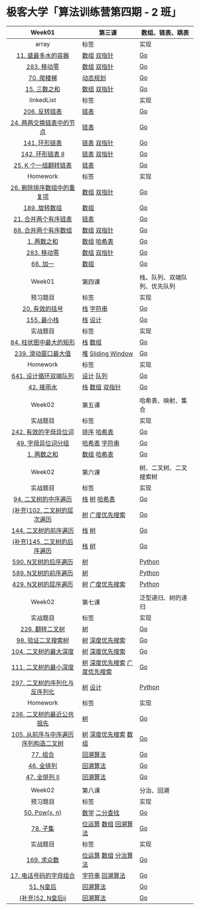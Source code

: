 # 极客大学「算法训练营第四期 - 2 班」

| Week01 | 第三课 | 数组、链表、跳表 |
| :---: | --- | --- |
|array|标签 |实现
|[11. 盛最多水的容器](https://leetcode-cn.com/problems/container-with-most-water/)| [数组](https://leetcode-cn.com/tag/array/) [双指针](https://leetcode-cn.com/tag/two-pointers/) | [Go](https://github.com/custergo/study_algo/blob/master/6.algorithm004-02/week01/array/leetcode11.go)
|[283. 移动零](https://leetcode-cn.com/problems/move-zeroes/) | [数组](https://leetcode-cn.com/tag/array/) [双指针](https://leetcode-cn.com/tag/two-pointers/) | [Go](https://github.com/custergo/study_algo/blob/master/6.algorithm004-02/week01/array/leetcode283.go)
|[70. 爬楼梯](https://leetcode-cn.com/problems/climbing-stairs/) | [动态规划](https://leetcode-cn.com/tag/dynamic-programming/)| [Go](https://github.com/custergo/study_algo/blob/master/6.algorithm004-02/week01/array/leetcode70.go)
|[15. 三数之和](https://leetcode-cn.com/problems/3sum/) | [数组](https://leetcode-cn.com/tag/array/) [双指针](https://leetcode-cn.com/tag/two-pointers/)| [Go](https://github.com/custergo/study_algo/blob/master/6.algorithm004-02/week01/array/leetcode15.go)
|linkedList|标签 |实现
|[206. 反转链表](https://leetcode-cn.com/problems/reverse-linked-list/)| [链表](https://leetcode-cn.com/tag/linked-list/)|[Go](https://github.com/custergo/study_algo/blob/master/6.algorithm004-02/week01/linkedlist/leetcode206.go)
|[24. 两两交换链表中的节点](https://leetcode-cn.com/problems/swap-nodes-in-pairs/)| [链表](https://leetcode-cn.com/tag/linked-list/)|[Go](https://github.com/custergo/study_algo/blob/master/6.algorithm004-02/week01/linkedlist/leetcode24.go)
|[141. 环形链表](https://leetcode-cn.com/problems/linked-list-cycle/)| [链表](https://leetcode-cn.com/tag/linked-list/) [双指针](https://leetcode-cn.com/tag/two-pointers/)|[Go](https://github.com/custergo/study_algo/blob/master/6.algorithm004-02/week01/linkedlist/leetcode141.go)
|[142. 环形链表 II](https://leetcode-cn.com/problems/linked-list-cycle-ii/)| [链表](https://leetcode-cn.com/tag/linked-list/) [双指针](https://leetcode-cn.com/tag/two-pointers/)|[Go](https://github.com/custergo/study_algo/blob/master/6.algorithm004-02/week01/linkedlist/leetcode142.go)
|[25. K 个一组翻转链表](https://leetcode-cn.com/problems/reverse-nodes-in-k-group/)| [链表](https://leetcode-cn.com/tag/linked-list/)|[Go](https://github.com/custergo/study_algo/blob/master/6.algorithm004-02/week01/linkedlist/leetcode25.go)
|Homework|标签 |实现
|[26. 删除排序数组中的重复项](https://leetcode-cn.com/problems/remove-duplicates-from-sorted-array/)| [数组](https://leetcode-cn.com/tag/array/) [双指针](https://leetcode-cn.com/tag/two-pointers/) | [Go](https://github.com/custergo/study_algo/blob/master/6.algorithm004-02/week01/03homework/LeetCode_26_052.go)
|[189. 旋转数组](https://leetcode-cn.com/problems/rotate-array/)| [数组](https://leetcode-cn.com/tag/array/)| [Go](https://github.com/custergo/study_algo/blob/master/6.algorithm004-02/week01/03homework/LeetCode_189_052.go)
|[21. 合并两个有序链表](https://leetcode-cn.com/problems/merge-two-sorted-lists/)| [链表](https://leetcode-cn.com/tag/linked-list/)|[Go](https://github.com/custergo/study_algo/blob/master/6.algorithm004-02/week01/03homework/LeetCode_21_052.go)
|[88. 合并两个有序数组](https://leetcode-cn.com/problems/merge-sorted-array/)| [数组](https://leetcode-cn.com/tag/array/) [双指针](https://leetcode-cn.com/tag/two-pointers/) | [Go](https://github.com/custergo/study_algo/blob/master/6.algorithm004-02/week01/03homework/LeetCode_88_052.go)
|[1. 两数之和](https://leetcode-cn.com/problems/two-sum/)| [数组](https://leetcode-cn.com/tag/array/) [哈希表](https://leetcode-cn.com/tag/hash-table/) | [Go](https://github.com/custergo/study_algo/blob/master/6.algorithm004-02/week01/03homework/LeetCode_1_052.go)
|[283. 移动零](https://leetcode-cn.com/problems/move-zeroes/) | [数组](https://leetcode-cn.com/tag/array/) [双指针](https://leetcode-cn.com/tag/two-pointers/) | [Go](https://github.com/custergo/study_algo/blob/master/6.algorithm004-02/week01/03homework/LeetCode_283_052.go)
|[66. 加一](https://leetcode-cn.com/problems/plus-one/)| [数组](https://leetcode-cn.com/tag/array/)| [Go](https://github.com/custergo/study_algo/blob/master/6.algorithm004-02/week01/03homework/leetcode66.go)
|  |  |  |
| Week01 | 第四课 | 栈、队列、双端队列、优先队列 |
|预习题目|标签 |实现
|[20. 有效的括号](https://leetcode-cn.com/problems/valid-parentheses/description/)| [栈](https://leetcode-cn.com/tag/stack/) [字符串](https://leetcode-cn.com/tag/string/) | [Go](https://github.com/custergo/study_algo/blob/master/6.algorithm004-02/week01/stack/leetcode20.go)
|[155. 最小栈](https://leetcode-cn.com/problems/min-stack/)| [栈](https://leetcode-cn.com/tag/stack/) [设计](https://leetcode-cn.com/tag/design/) | [Go](https://github.com/custergo/study_algo/blob/master/6.algorithm004-02/week01/stack/leetcode155.go)
|实战题目|标签 |实现
|[84. 柱状图中最大的矩形](https://leetcode-cn.com/problems/largest-rectangle-in-histogram/)| [栈](https://leetcode-cn.com/tag/stack/) [数组](https://leetcode-cn.com/tag/array/)| [Go](https://github.com/custergo/study_algo/blob/master/6.algorithm004-02/week01/stack/leetcode84.go)
|[239. 滑动窗口最大值](https://leetcode-cn.com/problems/sliding-window-maximum/)| [堆](https://leetcode-cn.com/tag/heap/) [Sliding Window](https://leetcode-cn.com/tag/sliding-window/) | [Go](https://github.com/custergo/study_algo/blob/master/6.algorithm004-02/week01/stack/leetcode239.go)
|Homework|标签 |实现
|[641. 设计循环双端队列](https://leetcode-cn.com/problems/design-circular-deque/?utm_source=LCUS&utm_medium=ip_redirect_q_uns&utm_campaign=transfer2china)| [设计](https://leetcode-cn.com/tag/design/) [队列](https://leetcode-cn.com/tag/queue/)| [Go](https://github.com/custergo/study_algo/blob/master/6.algorithm004-02/week01/04homework/Leetcode_641_052.go)
|[42. 接雨水](https://leetcode-cn.com/problems/trapping-rain-water/?utm_source=LCUS&utm_medium=ip_redirect_q_uns&utm_campaign=transfer2china)| [栈](https://leetcode-cn.com/tag/stack/) [数组](https://leetcode-cn.com/tag/array/) [双指针](https://leetcode-cn.com/tag/two-pointers/)| [Go](https://github.com/custergo/study_algo/blob/master/6.algorithm004-02/week01/04homework/LeetCode_42_052.go)
|  |  |  |
| Week02 | 第五课 | 哈希表、映射、集合 |
|实战题目|标签 |实现
| [242. 有效的字母异位词](https://leetcode-cn.com/problems/valid-anagram/description/) | [排序](https://leetcode-cn.com/tag/sort/) [哈希表](https://leetcode-cn.com/tag/hash-table/) | [Go](https://github.com/custergo/study_algo/blob/master/6.algorithm004-02/week02/05.Hash-Map-Set/leetcode-242.go) |
| [49. 字母异位词分组](https://leetcode-cn.com/problems/group-anagrams/) | [哈希表](https://leetcode-cn.com/tag/hash-table/) [字符串](https://leetcode-cn.com/tag/string/) | [Go](https://github.com/custergo/study_algo/blob/master/6.algorithm004-02/week02/05.Hash-Map-Set/leetcode-49.go) |
| [1. 两数之和](https://leetcode-cn.com/problems/two-sum/solution/)|  [数组](https://leetcode-cn.com/tag/array/) [哈希表](https://leetcode-cn.com/tag/hash-table/)  | [Go](https://github.com/custergo/study_algo/blob/master/6.algorithm004-02/week02/05.Hash-Map-Set/leetcode-1.go) |
|  |  |  |
| Week02 | 第六课 | 树、二叉树、二叉搜索树 |
|实战题目|标签 |实现
| [94. 二叉树的中序遍历](https://leetcode-cn.com/problems/binary-tree-inorder-traversal/)  | [栈](https://leetcode-cn.com/tag/stack/) [树](https://leetcode-cn.com/tag/tree/) [哈希表](https://leetcode-cn.com/tag/hash-table/)  | [Go](https://github.com/custergo/study_algo/blob/master/6.algorithm004-02/week02/06.Tree-BST/leetcode-94.go) |
| [(补充)102. 二叉树的层次遍历](https://leetcode-cn.com/problems/binary-tree-level-order-traversal) | [树](https://leetcode-cn.com/tag/tree/) [广度优先搜索](https://leetcode-cn.com/tag/breadth-first-search/) | [Go](https://github.com/custergo/study_algo/blob/master/6.algorithm004-02/week02/06.Tree-BST/leetcode-102.go) |
| [144. 二叉树的前序遍历](https://leetcode-cn.com/problems/binary-tree-preorder-traversal/) | [栈](https://leetcode-cn.com/tag/stack/) [树](https://leetcode-cn.com/tag/tree/)  | [Go](https://github.com/custergo/study_algo/blob/master/6.algorithm004-02/week02/06.Tree-BST/leetcode-144.go) |
| [(补充)145. 二叉树的后序遍历](https://leetcode-cn.com/problems/binary-tree-postorder-traversal/) | [栈](https://leetcode-cn.com/tag/stack/) [树](https://leetcode-cn.com/tag/tree/)  | [Go](https://github.com/custergo/study_algo/blob/master/6.algorithm004-02/week02/06.Tree-BST/leetcode-145.go)
| [590. N叉树的后序遍历](https://leetcode-cn.com/problems/n-ary-tree-postorder-traversal/) | [树](https://leetcode-cn.com/tag/tree/) | [Python](https://github.com/custergo/study_algo/blob/master/6.algorithm004-02/week02/06.Tree-BST/leetcode-590.py) |
| [589. N叉树的前序遍历](https://leetcode-cn.com/problems/n-ary-tree-preorder-traversal/) | [树](https://leetcode-cn.com/tag/tree/) | [Python](https://github.com/custergo/study_algo/blob/master/6.algorithm004-02/week02/06.Tree-BST/leetcode-589.py) |
| [429. N叉树的层序遍历]() | [树](https://leetcode-cn.com/tag/tree/) [广度优先搜索](https://leetcode-cn.com/tag/breadth-first-search/)  | [Python](https://github.com/custergo/study_algo/blob/master/6.algorithm004-02/week02/06.Tree-BST/leetcode-429.py) |
|  |  |  |
| Week02 | 第七课 | 泛型递归、树的递归 |
|实战题目|标签 |实现
| [226. 翻转二叉树](https://leetcode-cn.com/problems/invert-binary-tree/description/) | [树](https://leetcode-cn.com/tag/tree/) | [Go](https://github.com/custergo/study_algo/blob/master/6.algorithm004-02/week02/07.Recursive/leetcode-226.go) |
| [98. 验证二叉搜索树](https://leetcode-cn.com/problems/validate-binary-search-tree/) | [树](https://leetcode-cn.com/tag/tree/) [深度优先搜索](https://leetcode-cn.com/tag/depth-first-search/) | [Go](https://github.com/custergo/study_algo/blob/master/6.algorithm004-02/week02/07.Recursive/leetcode-98.go) |
| [104. 二叉树的最大深度](https://leetcode-cn.com/problems/maximum-depth-of-binary-tree/) | [树](https://leetcode-cn.com/tag/tree/) [深度优先搜索](https://leetcode-cn.com/tag/depth-first-search/) | [Go](https://github.com/custergo/study_algo/blob/master/6.algorithm004-02/week02/07.Recursive/leetcode-104.go) |
| [111. 二叉树的最小深度](https://leetcode-cn.com/problems/minimum-depth-of-binary-tree/) | [树](https://leetcode-cn.com/tag/tree/) [深度优先搜索](https://leetcode-cn.com/tag/depth-first-search/) [广度优先搜索](https://leetcode-cn.com/tag/breadth-first-search/) | [Go](https://github.com/custergo/study_algo/blob/master/6.algorithm004-02/week02/07.Recursive/leetcode-111.go) |
| [297. 二叉树的序列化与反序列化](https://leetcode-cn.com/problems/serialize-and-deserialize-binary-tree/) | [树](https://leetcode-cn.com/tag/tree/) [设计](https://leetcode-cn.com/tag/design/) | [Python](https://github.com/custergo/study_algo/blob/master/6.algorithm004-02/week02/07.Recursive/leetcode-297.py) |
|Homework|标签 |实现
| [236. 二叉树的最近公共祖先](https://leetcode-cn.com/problems/lowest-common-ancestor-of-a-binary-tree/) | [树](https://leetcode-cn.com/tag/tree/)  | [Go](https://github.com/custergo/study_algo/blob/master/6.algorithm004-02/week02/leetcode-236.go) |
| [105. 从前序与中序遍历序列构造二叉树](https://leetcode-cn.com/problems/construct-binary-tree-from-preorder-and-inorder-traversal/) | [树](https://leetcode-cn.com/tag/tree/) [深度优先搜索](https://leetcode-cn.com/tag/depth-first-search/) [数组](https://leetcode-cn.com/tag/array/) | [Go](https://github.com/custergo/study_algo/blob/master/6.algorithm004-02/week02/leetcode-105.go) |
| [77. 组合](https://leetcode-cn.com/problems/combinations/) | [回溯算法](https://leetcode-cn.com/tag/backtracking/) | [Go](https://github.com/custergo/study_algo/blob/master/6.algorithm004-02/week02/leetcode-77.go) |
| [46. 全排列](https://leetcode-cn.com/problems/permutations/) | [回溯算法](https://leetcode-cn.com/tag/backtracking/) | [Go](https://github.com/custergo/study_algo/blob/master/6.algorithm004-02/week02/leetcode-46.go) |
| [47. 全排列 II](https://leetcode-cn.com/problems/permutations-ii/) | [回溯算法](https://leetcode-cn.com/tag/backtracking/) | [Go](https://github.com/custergo/study_algo/blob/master/6.algorithm004-02/week02/leetcode-47.go) |
|  |  |  |
| Week02 | 第八课 | 分治、回溯 |
|预习题目|标签 |实现
| [50. Pow(x, n)](https://leetcode-cn.com/problems/powx-n/) | [数学](https://leetcode-cn.com/tag/math/) [二分查找](https://leetcode-cn.com/tag/binary-search/) | [Go](https://github.com/custergo/study_algo/blob/master/6.algorithm004-02/week02/08.Divide-and-Conquer-Backtracking/leetcode-50.go) |
| [78. 子集](https://leetcode-cn.com/problems/subsets/) | [位运算](https://leetcode-cn.com/tag/bit-manipulation/) [数组](https://leetcode-cn.com/tag/array/) [回溯算法](https://leetcode-cn.com/tag/backtracking/)   | [Go](https://github.com/custergo/study_algo/blob/master/6.algorithm004-02/week02/08.Divide-and-Conquer-Backtracking/leetcode-78.go) |
|实战题目|标签 |实现
| [169. 求众数](https://leetcode-cn.com/problems/majority-element/description/) | [位运算](https://leetcode-cn.com/tag/bit-manipulation/) [数组](https://leetcode-cn.com/tag/array/) [分治算法](https://leetcode-cn.com/tag/divide-and-conquer/) | [Go](https://github.com/custergo/study_algo/blob/master/6.algorithm004-02/week02/08.Divide-and-Conquer-Backtracking/leetcode-169.go) |
| [17. 电话号码的字母组合](https://leetcode-cn.com/problems/letter-combinations-of-a-phone-number/) | [字符串](https://leetcode-cn.com/tag/string/) [回溯算法](https://leetcode-cn.com/tag/backtracking/) | [Go](https://github.com/custergo/study_algo/blob/master/6.algorithm004-02/week02/08.Divide-and-Conquer-Backtracking/leetcode-17.go) |
| [51. N皇后](https://leetcode-cn.com/problems/n-queens/) | [回溯算法](https://leetcode-cn.com/tag/backtracking/) | [Go](https://github.com/custergo/study_algo/blob/master/6.algorithm004-02/week02/08.Divide-and-Conquer-Backtracking/leetcode-51.go) |
| [(补充)52. N皇后ii](https://leetcode-cn.com/problems/n-queens/) | [回溯算法](https://leetcode-cn.com/tag/backtracking/) | [Go](https://github.com/custergo/study_algo/blob/master/6.algorithm004-02/week02/08.Divide-and-Conquer-Backtracking/leetcode-52.go) |